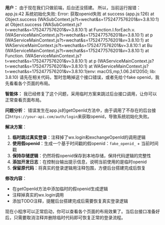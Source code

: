 **用户：** 
由于现在我们只做前端，后台还没搭建。 
所以，当前运行报错： 
app.js:42 系统初始化失败: Error: 获取openid失败 
    at success (app.js:126) 
    at Object.success (WASubContext.js?t=wechat&s=1752477576201&v=3.8.10:1) 
    at Object.success (WASubContext.js?t=wechat&s=1752477576201&v=3.8.10:1) 
    at Function.I.forEach.v.<computed> (WAServiceMainContext.js?t=wechat&s=1752477576201&v=3.8.10:1) 
    at p (WAServiceMainContext.js?t=wechat&s=1752477576201&v=3.8.10:1) 
    at WAServiceMainContext.js?t=wechat&s=1752477576201&v=3.8.10:1 
    at Bu (WAServiceMainContext.js?t=wechat&s=1752477576201&v=3.8.10:1) 
    at Function.<anonymous> (WAServiceMainContext.js?t=wechat&s=1752477576201&v=3.8.10:1) 
    at p (WAServiceMainContext.js?t=wechat&s=1752477576201&v=3.8.10:1) 
    at WAServiceMainContext.js?t=wechat&s=1752477576201&v=3.8.10:1(env: macOS,mp,1.06.2412050; lib: 3.8.10) 
请先在相关代码，暂时忽略掉这个接口错误，或者先给个fake openid，我先看看各个页面的布局。

**智能体：** 
我已经修复了这个问题，采用临时方案来跳过后台接口调用，让你可以正常查看页面布局。

**问题分析**：
错误发生在app.js的getOpenId方法中，由于调用了不存在的后台接口`https://your-api.com/auth/login`来获取openid，导致系统初始化失败。

**解决方案**：
1. **临时跳过真实登录**：注释掉了wx.login和exchangeOpenId的调用逻辑
2. **使用假openid**：生成一个基于时间戳的假openid：`fake_openid_` + 当前时间戳
3. **保持存储逻辑**：仍然将假openid保存到本地存储，保持代码逻辑的完整性
4. **添加开发日志**：在控制台输出提示信息，说明当前使用的是临时openid
5. **保留原代码**：将真实的登录逻辑用注释包围，方便后台搭建完成后恢复

**修改内容**：
- 在getOpenId方法中添加临时的假openid生成逻辑
- 注释掉真实的wx.login调用
- 添加TODO注释，提醒后台搭建完成后需要恢复真实登录逻辑

现在小程序可以正常启动，你可以查看各个页面的布局效果了。当后台接口准备好后，只需要取消注释并删除临时代码即可恢复正常的登录流程。